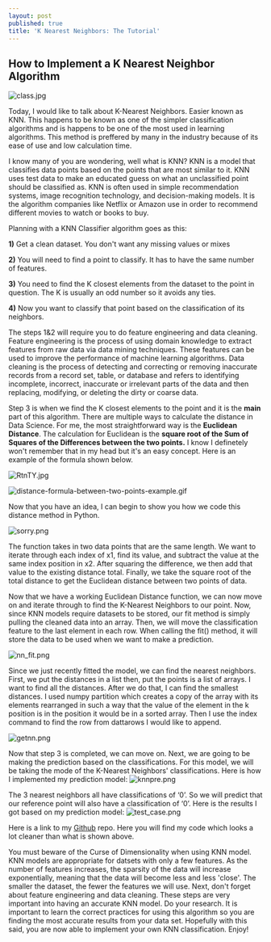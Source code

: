 ```yaml
---
layout: post
published: true
title: 'K Nearest Neighbors: The Tutorial'
---
```

## How to Implement a K Nearest Neighbor Algorithm

![class.jpg]({{site.baseurl}}/img/class.jpg)


Today, I would like to talk about K-Nearest Neighbors. Easier known as KNN. This happens to be known as one of the simpler classification algorithms and is happens to be one of the most used in learning algorithms. This method is preffered by many in the industry because of its ease of use and low calculation time. 

I know many of you are wondering, well what is KNN? KNN is a model that classifies data points based on the points that are most similar to it. KNN uses test data to make an educated guess on what an unclassified point should be classified  as. KNN is often used in simple recommendation systems, image recognition technology, and decision-making models. It is the algorithm companies like Netflix or Amazon use in order to recommend different movies to watch or books to buy.

Planning with a KNN Classifier algorithm goes as this:

**1)** Get a clean dataset. You don't want any missing values or mixes

**2)** You will need to find a point to classify. It has to have the same number of features.

**3)** You need to find the K closest elements from the dataset to the point in question. The K is usually an odd number so it avoids any ties. 

**4)** Now you want to classify that point based on the classification of its neighbors. 

The steps 1&2 will require you to do feature engineering and data cleaning. Feature engineering is the process of using domain knowledge to extract features from raw data via data mining techniques. These features can be used to improve the performance of machine learning algorithms. Data cleaning is the process of detecting and correcting or removing inaccurate records from a record set, table, or database and refers to identifying incomplete, incorrect, inaccurate or irrelevant parts of the data and then replacing, modifying, or deleting the dirty or coarse data.

Step 3 is when we find the K closest elements to the point and it is the **main** part of this algorithm. There are multiple ways to calculate the distance in Data Science. For me, the most straightforward way is the **Euclidean Distance**. The calculation for Euclidean is the **square root of the Sum of Squares of the Differences between the two points.** I know I definetely won't remember that in my head but it's an easy concept. Here is an example of the formula shown below.

![RtnTY.jpg]({{site.baseurl}}/img/RtnTY.jpg)

![distance-formula-between-two-points-example.gif]({{site.baseurl}}/img/distance-formula-between-two-points-example.gif)

Now that you have an idea, I can begin to show you how we code this distance method in Python.

![sorry.png]({{site.baseurl}}/img/sorry.png)

The function takes in two data points that are the same length. We want to iterate through each index of x1, find its value, and subtract the value at the same index position in x2. After squaring the difference, we then add that value to the existing distance total. Finally, we take the square root of the total distance to get the Euclidean distance between two points of data.


Now that we have a working Euclidean Distance function, we can now move on and iterate through to find the K-Nearest Neighbors to our point. Now, since KNN models require datasets to be stored, our fit method is simply pulling the cleaned data into an array. Then, we will move the classification feature to the last element in each row. When calling the fit() method, it will store the data to be used when we want to make a prediction.

![nn_fit.png]({{site.baseurl}}/img/nn_fit.png)

Since we just recently fitted the model, we can find the nearest neighbors. First, we put the distances in a list then, put the points is a list of arrays. I want to find all the distances. After we do that, I can find the smallest distances. I used numpy partition which creates a copy of the array with its elements rearranged in such a way that the value of the element in the k position is in the position it would be in a sorted array. Then I use the index command to find the row from dattarows I would like to append.

![getnn.png]({{site.baseurl}}/img/getnn.png)

Now that step 3 is completed, we can move on. Next, we are going to be making the prediction based on the classifications. For this model, we will be taking the mode of the K-Nearest Neighbors' classifications. Here is how I implemented my prediction model:
![knnpre.png]({{site.baseurl}}/img/knnpre.png)

The 3 nearest neighbors all have classifications of ‘0’. So we will predict that our reference point 
will also have a classification of ‘0’. Here is the results I got based on my prediction model:
![test_case.png]({{site.baseurl}}/img/test_case.png)

Here is a link to my [Github](https://github.com/fataik1/CS-Data-Science-Build-Week-1) repo. Here you will find my code which looks a lot cleaner than what is shown above. 

You must beware of the Curse of Dimensionality when using KNN model. KNN models are appropriate for datsets with only a few features. As the number of features increases, the sparsity of the data will increase exponentially, meaning that the data will become less and less 'close'. The smaller the dataset, the fewer the features we will use. Next, don't forget about feature engineering and data cleaning. These steps are very important into having an accurate KNN model. Do your research. It is important to learn the correct practices for using this algorithm so you are finding the most accurate results from your data set. Hopefully with this said, you are now able to implement your own KNN classification. Enjoy!
